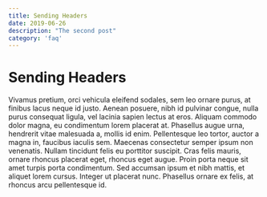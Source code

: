 ```yaml
---
title: Sending Headers
date: 2019-06-26
description: "The second post"
category: 'faq'
---
```



# Sending Headers


Vivamus pretium, orci vehicula eleifend sodales, sem leo ornare purus, at finibus lacus neque id justo. Aenean posuere, nibh id pulvinar congue, nulla purus consequat ligula, vel lacinia sapien lectus at eros. Aliquam commodo dolor magna, eu condimentum lorem placerat at. Phasellus augue urna, hendrerit vitae malesuada a, mollis id enim. Pellentesque leo tortor, auctor a magna in, faucibus iaculis sem. Maecenas consectetur semper ipsum non venenatis. Nullam tincidunt felis eu porttitor suscipit. Cras felis mauris, ornare rhoncus placerat eget, rhoncus eget augue. Proin porta neque sit amet turpis porta condimentum. Sed accumsan ipsum et nibh mattis, et aliquet lorem cursus. Integer ut placerat nunc. Phasellus ornare ex felis, at rhoncus arcu pellentesque id.
